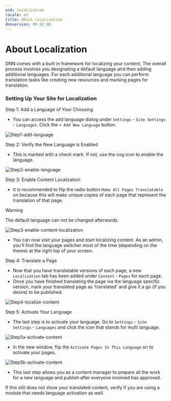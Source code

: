 ```yaml
---
uid: localization
locale: en
title: About Localization
dnnversion: 09.02.00
---
```


# About Localization

DNN comes with a built in framework for localizing your content, The overall process involves you designating a default language and then adding additional languages. For each additional language you can perform translation tasks like creating new resources and marking pages for translation.

### Setting Up Your Site for Localization

Step 1: Add a Language of Your Choosing
  * You can access the add language dialog under `Settings` - `Site Settings` - `Languages`. Click the `+ Add New Language` button.

![Step1-add-language](https://user-images.githubusercontent.com/44900498/157099858-0f331a9e-0ad0-48fd-9bb2-66d8f3078366.jpg)

Step 2: Verify the New Language is Enabled 
  * This is marked with a check mark. If not, use the cog icon to enable the language.

![Step2-enable-language](https://user-images.githubusercontent.com/44900498/157099882-7d4f2ad5-58fa-492d-a62b-0d6044c1f89a.jpg)

Step 3: Enable Content Localization
  * It is recommended to flip the radio button `Make All Pages Translatable` on because this will make unique copies of each page that represent the translation of that page.

> [!Warning]
> The default language can not be changed afterwards.

![Step3-enable-content-localization](https://user-images.githubusercontent.com/44900498/157102148-0caf1e2c-e74f-4303-8417-d3910a5d472a.jpg)


  * You can now visit your pages and start localizing content. As an admin, you'll find the language switcher most of the time (depending on the theme) at the right top of your screen.

Step 4: Translate a Page
  * Now that you have translatable versions of each page, a new `Localization` tab has been added under `Content` - `Pages` for each page.
  * Once you have finished translating the page via the language specific version, mark your translated page as 'translated' and give it a go (if you desire) to be published.


![Step4-localize-content](https://user-images.githubusercontent.com/44900498/157099930-d9649124-28d8-41e1-9086-36be6b83040c.jpg)

 Step 5: Activate Your Language
  * The last step is to activate your language. Go to `Settings` - `Site Settings` - `Languages` and click the icon that stands for multi language.


![Step5a-activate-content](https://user-images.githubusercontent.com/44900498/157099979-b94a5d7e-d730-48c2-8272-f7ead0bc4001.jpg)

  * In the new window, flip the `Activate Pages In This Language` on to activate your pages.

![Step5b-activate-content](https://user-images.githubusercontent.com/44900498/157100009-ad128e16-b4cb-4d37-aca3-f3f1ee06b1bd.jpg)

* This last step allows you as a content manager to prepare all the work for a new language and publish after everyone involved has approved. 

If this still does not show your translated content, verify if you are using a module that needs language activation as well.
